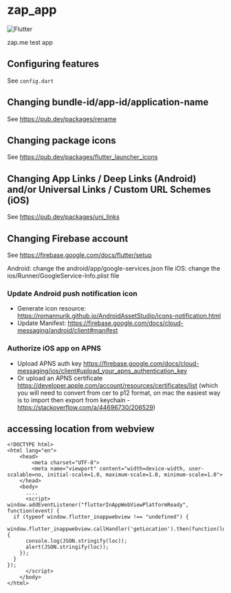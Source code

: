 # zap_app

![Flutter](https://github.com/zap-me/zapm_app/workflows/Flutter/badge.svg)

zap.me test app

## Configuring features

See `config.dart`

## Changing bundle-id/app-id/application-name

See https://pub.dev/packages/rename

## Changing package icons

See https://pub.dev/packages/flutter_launcher_icons

## Changing App Links / Deep Links (Android) and/or Universal Links / Custom URL Schemes (iOS)

See https://pub.dev/packages/uni_links

## Changing Firebase account

See https://firebase.google.com/docs/flutter/setup

Android: change the android/app/google-services.json file
iOS: change the ios/Runner/GoogleService-Info.plist file

### Update Android push notification icon

 - Generate icon resource: https://romannurik.github.io/AndroidAssetStudio/icons-notification.html
 - Update Manifest: https://firebase.google.com/docs/cloud-messaging/android/client#manifest

 ### Authorize iOS app on APNS

  - Upload APNS auth key https://firebase.google.com/docs/cloud-messaging/ios/client#upload_your_apns_authentication_key
  - Or upload an APNS certificate https://developer.apple.com/account/resources/certificates/list (which you will need to convert from cer to p12 format, on mac the easiest way is to import then export from keychain - https://stackoverflow.com/a/44696730/206529)

## accessing location from webview

```
<!DOCTYPE html>
<html lang="en">
    <head>
        <meta charset="UTF-8">
        <meta name="viewport" content="width=device-width, user-scalable=no, initial-scale=1.0, maximum-scale=1.0, minimum-scale=1.0">
    </head>
    <body>
      ....
      <script>
window.addEventListener("flutterInAppWebViewPlatformReady", function(event) {
  if (typeof window.flutter_inappwebview !== "undefined") {
    window.flutter_inappwebview.callHandler('getLocation').then(function(loc) {
      console.log(JSON.stringify(loc));
      alert(JSON.stringify(loc));
    });
  }
});
      </script>
    </body>
</html>
```